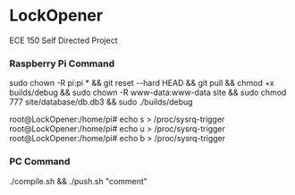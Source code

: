 # LockOpener
ECE 150 Self Directed Project

### Raspberry Pi Command
sudo chown -R pi:pi * && git reset --hard HEAD && git pull && chmod +x builds/debug && sudo chown -R www-data:www-data site && sudo chmod 777 site/database/db.db3 && sudo ./builds/debug

root@LockOpener:/home/pi# echo s > /proc/sysrq-trigger
root@LockOpener:/home/pi# echo u > /proc/sysrq-trigger
root@LockOpener:/home/pi# echo b > /proc/sysrq-trigger

### PC Command
./compile.sh && ./push.sh "comment"